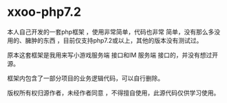 # xxoo-php7.2



本人自己开发的一套php框架 ，使用非常简单，代码也非常 简单，没有那么多没用的、臃肿的东西 ，目前仅支持php7.2或以上，其他的版本没有测试过。

原本这套框架是我用来写小游戏服务端 接口和IM 服务端 接口的，并没有想过开源。

框架内包含了一部分项目的业务逻辑代码，可以自行删除。

版权所有权归源作者，未经作者同意 ，不得擅自使用，此源代码仅供学习使用。